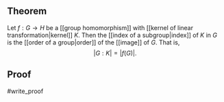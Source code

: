 ## Theorem
Let $f:G\to H$ be a [[group homomorphism]] with [[kernel of linear transformation|kernel]] $K$. Then the [[index of a subgroup|index]] of $K$ in $G$ is the [[order of a group|order]] of the [[image]] of $G$. That is, $$|G:K| = |f(G)|.$$
## Proof
#write_proof 